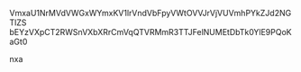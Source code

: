VmxaU1NrMVdVWGxWYmxKV1lrVndVbFpyVWtOVVJrVjVUVmhPYkZJd2NGTlZS
bEYzVXpCT2RWSnVXbXRrCmVqQTVRMmR3TTJFelNUMEtDbTk0YlE9PQoKaGt0

nxa